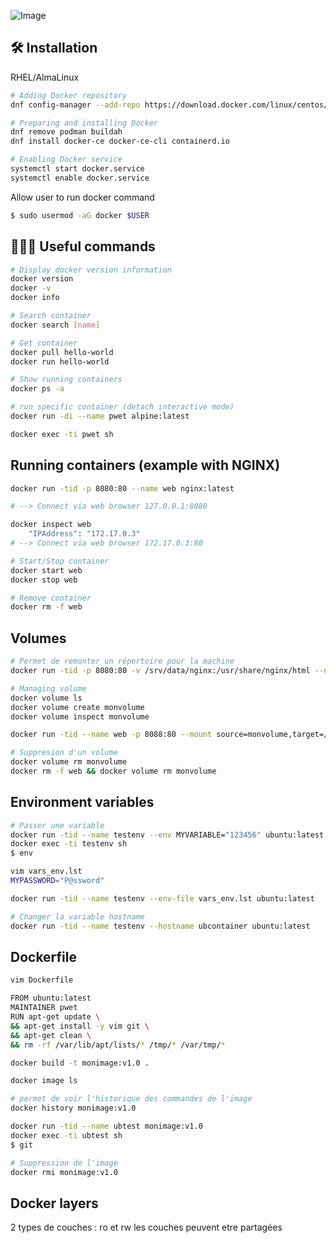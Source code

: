 ![Image](https://upload.wikimedia.org/wikipedia/commons/thumb/4/4e/Docker_%28container_engine%29_logo.svg/langfr-290px-Docker_%28container_engine%29_logo.svg.png)

## 🛠️ Installation  

RHEL/AlmaLinux

```bash
# Adding Docker repository
dnf config-manager --add-repo https://download.docker.com/linux/centos/docker-ce.repo

# Preparing and installing Docker
dnf remove podman buildah
dnf install docker-ce docker-ce-cli containerd.io

# Enabling Docker service
systemctl start docker.service
systemctl enable docker.service
```

Allow user to run docker command

```bash
$ sudo usermod -aG docker $USER
```

## 🧑🏻‍💻 Useful commands
```bash
# Display docker version information
docker version
docker -v
docker info

# Search container
docker search [name]

# Get container
docker pull hello-world     
docker run hello-world

# Show running containers
docker ps -a 

# run specific container (detach interactive mode)
docker run -di --name pwet alpine:latest

docker exec -ti pwet sh
```

## Running containers (example with NGINX)
```bash
docker run -tid -p 8080:80 --name web nginx:latest

# --> Connect via web browser 127.0.0.1:8080

docker inspect web
    "IPAddress": "172.17.0.3"
# --> Connect via web browser 172.17.0.3:80

# Start/Stop container
docker start web
docker stop web

# Remove container
docker rm -f web
```

## Volumes

```bash
# Permet de remonter un répertoire pour la machine
docker run -tid -p 8080:80 -v /srv/data/nginx:/usr/share/nginx/html --name web nginx:latest

# Managing volume
docker volume ls
docker volume create monvolume
docker volume inspect monvolume

docker run -tid --name web -p 8088:80 --mount source=monvolume,target=/usr/share/nginx/html nginx:latest

# Suppresion d'un volume
docker volume rm monvolume
docker rm -f web && docker volume rm monvolume
```

## Environment variables

```bash
# Passer une variable
docker run -tid --name testenv --env MYVARIABLE="123456" ubuntu:latest
docker exec -ti testenv sh
$ env

vim vars_env.lst
MYPASSWORD="P@ssword"

docker run -tid --name testenv --env-file vars_env.lst ubuntu:latest

# Changer la variable hostname
docker run -tid --name testenv --hostname ubcontainer ubuntu:latest
```

## Dockerfile

```bash
vim Dockerfile

FROM ubuntu:latest
MAINTAINER pwet
RUN apt-get update \
&& apt-get install -y vim git \
&& apt-get clean \
&& rm -rf /var/lib/apt/lists/* /tmp/* /var/tmp/*

docker build -t monimage:v1.0 .

docker image ls

# permet de voir l'historique des commandes de l'image
docker history monimage:v1.0

docker run -tid --name ubtest monimage:v1.0
docker exec -ti ubtest sh
$ git

# Suppression de l'image
docker rmi monimage:v1.0
```

## Docker layers

2 types de couches : ro et rw
les couches peuvent etre partagées
